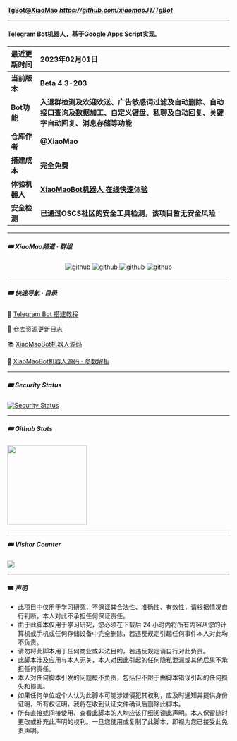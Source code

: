 **[TgBot@XiaoMao](https://github.com/xiaomaoJT/TgBot)**
***https://github.com/xiaomaoJT/TgBot***



------------

#### Telegram Bot机器人，基于Google Apps Script实现。

| **最近更新时间** | **2023年02月01日**                                           |
| :--------------- | :----------------------------------------------------------- |
| **当前版本**     | **Beta 4.3-203**                                             |
| **Bot功能**      | **入退群检测及欢迎欢送、广告敏感词过滤及自动删除、自动接口查询及数据加工、自定义键盘、私聊及自动回复、关键字自动回复、消息存储等功能** |
| **仓库作者**     | **@XiaoMao**                                                 |
| **搭建成本**     | **完全免费**                                                 |
| **体验机器人**   | [**XiaoMaoBot机器人 在线快速体验**](https://t.me/Xiao_MaoMao_bot) |
| **安全检测**     | **已通过OSCS社区的安全工具检测，该项目暂无安全风险**     |



------------

##### 🎟 XiaoMao频道 · 群组

<div align="center">
<a href="https://t.me/xiaomaoJT" target="_blank">
<img src=https://img.shields.io/badge/Telegram-XiaoMao频道-blue alt=github style="margin-bottom: 5px;" />
</a>
<a href="https://t.me/hSuMjrQppKE5MWU9" target="_blank">
<img src=https://img.shields.io/badge/Telegram-XiaoMao%E7%BE%A4%E8%81%8A-red alt=github style="margin-bottom: 5px;" />
</a>
<a href="https://t.me/Xiao_MaoMao_bot" target="_blank">
<img src=https://img.shields.io/badge/Robot-XiaoMaoBot-orange alt=github style="margin-bottom: 5px;" />
</a>
<a href="https://github.com/xiaomaoJT/xiaomaoJT/blob/main/photo/qrcode.jpg?raw=true" target="_blank">
<img src=https://img.shields.io/badge/WeChat-小帽集团-green alt=github style="margin-bottom: 5px;" />
</a>
</div>



------

##### 🎟 快速导航 · 目录

🚗 [Telegram Bot 搭建教程](https://github.com/xiaomaoJT/TgBot/blob/main/COURSE.md)

📖 [仓库资源更新日志](https://github.com/xiaomaoJT/TgBot/blob/main/UPDATELOG.md)

📚 [XiaoMaoBot机器人源码](https://raw.githubusercontent.com/xiaomaoJT/TgBot/main/Apps%20Script/MaoBot.gs/maoBot.gs)

🌲 [XiaoMaoBot机器人源码 · 参数解析](https://github.com/xiaomaoJT/TgBot/tree/main/Apps%20Script/MaoBot.gs)

------------

##### 🎟 Security Status

[![Security Status](https://www.murphysec.com/platform3/v3/badge/1619885964084686848.svg?t=1)](https://www.murphysec.com/accept?code=b9c8f289554f659d667934ebb0baadbd&type=1&from=2&t=2)



------

##### 🎟 Github Stats

<div align="left">
<img src="https://github-readme-stats.vercel.app/api?username=xiaomaoJT&show_icons=true&count_private=true&hide_border=true" align="center" style="height:180px;" />
</div>


------


##### 🎟 Visitor Counter

<div align="left">
<img src="https://komarev.com/ghpvc/?username=xiaomaoJT&&style=flat-square" align="center" />
</div>



------------

#### 🎟 ***声明***

- 此项目中仅用于学习研究，不保证其合法性、准确性、有效性，请根据情况自行判断，本人对此不承担任何保证责任。
- 由于此脚本仅用于学习研究，您必须在下载后 24 小时内将所有内容从您的计算机或手机或任何存储设备中完全删除，若违反规定引起任何事件本人对此均不负责。
- 请勿将此脚本用于任何商业或非法目的，若违反规定请自行对此负责。
- 此脚本涉及应用与本人无关，本人对因此引起的任何隐私泄漏或其他后果不承担任何责任。
- 本人对任何脚本引发的问题概不负责，包括但不限于由脚本错误引起的任何损失和损害。
- 如果任何单位或个人认为此脚本可能涉嫌侵犯其权利，应及时通知并提供身份证明，所有权证明，我将在收到认证文件确认后删除此脚本。
- 所有直接或间接使用、查看此脚本的人均应该仔细阅读此声明。本人保留随时更改或补充此声明的权利。一旦您使用或复制了此脚本，即视为您已接受此免责声明。
